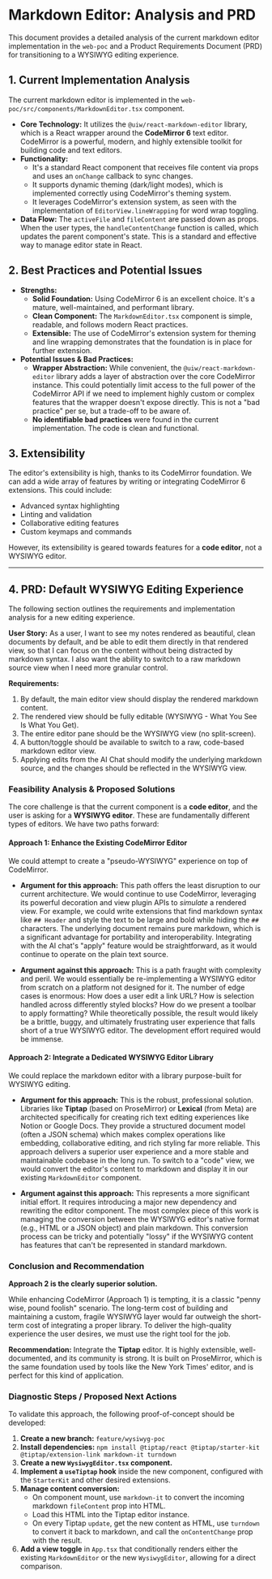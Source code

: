 # Markdown Editor: Analysis and PRD

This document provides a detailed analysis of the current markdown editor implementation in the `web-poc` and a Product Requirements Document (PRD) for transitioning to a WYSIWYG editing experience.

## 1. Current Implementation Analysis

The current markdown editor is implemented in the `web-poc/src/components/MarkdownEditor.tsx` component.

*   **Core Technology:** It utilizes the `@uiw/react-markdown-editor` library, which is a React wrapper around the **CodeMirror 6** text editor. CodeMirror is a powerful, modern, and highly extensible toolkit for building code and text editors.
*   **Functionality:**
    *   It's a standard React component that receives file content via props and uses an `onChange` callback to sync changes.
    *   It supports dynamic theming (dark/light modes), which is implemented correctly using CodeMirror's theming system.
    *   It leverages CodeMirror's extension system, as seen with the implementation of `EditorView.lineWrapping` for word wrap toggling.
*   **Data Flow:** The `activeFile` and `fileContent` are passed down as props. When the user types, the `handleContentChange` function is called, which updates the parent component's state. This is a standard and effective way to manage editor state in React.

## 2. Best Practices and Potential Issues

*   **Strengths:**
    *   **Solid Foundation:** Using CodeMirror 6 is an excellent choice. It's a mature, well-maintained, and performant library.
    *   **Clean Component:** The `MarkdownEditor.tsx` component is simple, readable, and follows modern React practices.
    *   **Extensible:** The use of CodeMirror's extension system for theming and line wrapping demonstrates that the foundation is in place for further extension.
*   **Potential Issues & Bad Practices:**
    *   **Wrapper Abstraction:** While convenient, the `@uiw/react-markdown-editor` library adds a layer of abstraction over the core CodeMirror instance. This could potentially limit access to the full power of the CodeMirror API if we need to implement highly custom or complex features that the wrapper doesn't expose directly. This is not a "bad practice" per se, but a trade-off to be aware of.
    *   **No identifiable bad practices** were found in the current implementation. The code is clean and functional.

## 3. Extensibility

The editor's extensibility is high, thanks to its CodeMirror foundation. We can add a wide array of features by writing or integrating CodeMirror 6 extensions. This could include:
*   Advanced syntax highlighting
*   Linting and validation
*   Collaborative editing features
*   Custom keymaps and commands

However, its extensibility is geared towards features for a **code editor**, not a WYSIWYG editor.

---

## 4. PRD: Default WYSIWYG Editing Experience

The following section outlines the requirements and implementation analysis for a new editing experience.

**User Story:**
As a user, I want to see my notes rendered as beautiful, clean documents by default, and be able to edit them directly in that rendered view, so that I can focus on the content without being distracted by markdown syntax. I also want the ability to switch to a raw markdown source view when I need more granular control.

**Requirements:**
1.  By default, the main editor view should display the rendered markdown content.
2.  The rendered view should be fully editable (WYSIWYG - What You See Is What You Get).
3.  The entire editor pane should be the WYSIWYG view (no split-screen).
4.  A button/toggle should be available to switch to a raw, code-based markdown editor view.
5.  Applying edits from the AI Chat should modify the underlying markdown source, and the changes should be reflected in the WYSIWYG view.

### Feasibility Analysis & Proposed Solutions

The core challenge is that the current component is a **code editor**, and the user is asking for a **WYSIWYG editor**. These are fundamentally different types of editors. We have two paths forward:

#### Approach 1: Enhance the Existing CodeMirror Editor

We could attempt to create a "pseudo-WYSIWYG" experience on top of CodeMirror.

*   **Argument for this approach:** This path offers the least disruption to our current architecture. We would continue to use CodeMirror, leveraging its powerful decoration and view plugin APIs to *simulate* a rendered view. For example, we could write extensions that find markdown syntax like `## Header` and style the text to be large and bold while hiding the `##` characters. The underlying document remains pure markdown, which is a significant advantage for portability and interoperability. Integrating with the AI chat's "apply" feature would be straightforward, as it would continue to operate on the plain text source.

*   **Argument against this approach:** This is a path fraught with complexity and peril. We would essentially be re-implementing a WYSIWYG editor from scratch on a platform not designed for it. The number of edge cases is enormous: How does a user edit a link URL? How is selection handled across differently styled blocks? How do we present a toolbar to apply formatting? While theoretically possible, the result would likely be a brittle, buggy, and ultimately frustrating user experience that falls short of a true WYSIWYG editor. The development effort required would be immense.

#### Approach 2: Integrate a Dedicated WYSIWYG Editor Library

We could replace the markdown editor with a library purpose-built for WYSIWYG editing.

*   **Argument for this approach:** This is the robust, professional solution. Libraries like **Tiptap** (based on ProseMirror) or **Lexical** (from Meta) are architected specifically for creating rich text editing experiences like Notion or Google Docs. They provide a structured document model (often a JSON schema) which makes complex operations like embedding, collaborative editing, and rich styling far more reliable. This approach delivers a superior user experience and a more stable and maintainable codebase in the long run. To switch to a "code" view, we would convert the editor's content to markdown and display it in our existing `MarkdownEditor` component.

*   **Argument against this approach:** This represents a more significant initial effort. It requires introducing a major new dependency and rewriting the editor component. The most complex piece of this work is managing the conversion between the WYSIWYG editor's native format (e.g., HTML or a JSON object) and plain markdown. This conversion process can be tricky and potentially "lossy" if the WYSIWYG content has features that can't be represented in standard markdown.

### Conclusion and Recommendation

**Approach 2 is the clearly superior solution.**

While enhancing CodeMirror (Approach 1) is tempting, it is a classic "penny wise, pound foolish" scenario. The long-term cost of building and maintaining a custom, fragile WYSIWYG layer would far outweigh the short-term cost of integrating a proper library. To deliver the high-quality experience the user desires, we must use the right tool for the job.

**Recommendation:** Integrate the **Tiptap** editor. It is highly extensible, well-documented, and its community is strong. It is built on ProseMirror, which is the same foundation used by tools like the New York Times' editor, and is perfect for this kind of application.

### Diagnostic Steps / Proposed Next Actions

To validate this approach, the following proof-of-concept should be developed:

1.  **Create a new branch:** `feature/wysiwyg-poc`
2.  **Install dependencies:** `npm install @tiptap/react @tiptap/starter-kit @tiptap/extension-link markdown-it turndown`
3.  **Create a new `WysiwygEditor.tsx` component.**
4.  **Implement a `useTiptap` hook** inside the new component, configured with the `StarterKit` and other desired extensions.
5.  **Manage content conversion:**
    *   On component mount, use `markdown-it` to convert the incoming markdown `fileContent` prop into HTML.
    *   Load this HTML into the Tiptap editor instance.
    *   On every Tiptap `update`, get the new content as HTML, use `turndown` to convert it back to markdown, and call the `onContentChange` prop with the result.
6.  **Add a view toggle** in `App.tsx` that conditionally renders either the existing `MarkdownEditor` or the new `WysiwygEditor`, allowing for a direct comparison.
